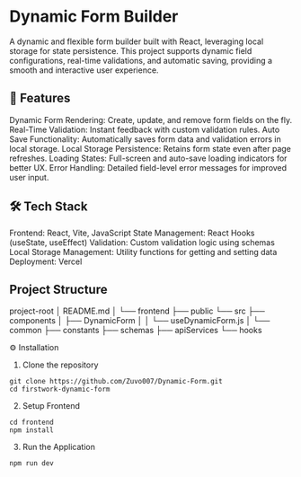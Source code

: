 # Dynamic Form Builder
A dynamic and flexible form builder built with React, leveraging local storage for state persistence. This project supports dynamic field configurations, real-time validations, and automatic saving, providing a smooth and interactive user experience.

## 🚀 Features
Dynamic Form Rendering: Create, update, and remove form fields on the fly.
Real-Time Validation: Instant feedback with custom validation rules.
Auto Save Functionality: Automatically saves form data and validation errors in local storage.
Local Storage Persistence: Retains form state even after page refreshes.
Loading States: Full-screen and auto-save loading indicators for better UX.
Error Handling: Detailed field-level error messages for improved user input.

## 🛠️ Tech Stack
Frontend: React, Vite, JavaScript
State Management: React Hooks (useState, useEffect)
Validation: Custom validation logic using schemas
Local Storage Management: Utility functions for getting and setting data
Deployment: Vercel

## Project Structure
project-root
│   README.md
│
└── frontend
    ├── public
    └── src
        ├── components
        │   ├── DynamicForm
        │   │   └── useDynamicForm.js
        │   └── common
        ├── constants
        ├── schemas
        ├── apiServices
        └── hooks


⚙️ Installation
1. Clone the repository

```
git clone https://github.com/Zuvo007/Dynamic-Form.git
cd firstwork-dynamic-form
```
2. Setup Frontend

```
cd frontend
npm install
```
3. Run the Application

```
npm run dev
```



